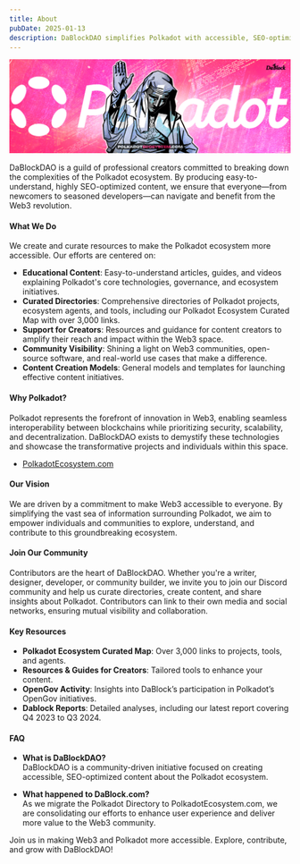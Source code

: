 ```yaml
---
title: About
pubDate: 2025-01-13
description: DaBlockDAO simplifies Polkadot with accessible, SEO-optimized content, spotlighting projects, initiatives, and communities driving Web3 innovation.
---
```


![Polkadot E](https://raw.githubusercontent.com/dablockdao/polkadot-ecosystem/refs/heads/main/dot-atlas/src/assets/dotbanner.png)

DaBlockDAO is a guild of professional creators committed to breaking down the complexities of the Polkadot ecosystem. By producing easy-to-understand, highly SEO-optimized content, we ensure that everyone—from newcomers to seasoned developers—can navigate and benefit from the Web3 revolution.

#### What We Do
We create and curate resources to make the Polkadot ecosystem more accessible. Our efforts are centered on:
- **Educational Content**: Easy-to-understand articles, guides, and videos explaining Polkadot's core technologies, governance, and ecosystem initiatives.
- **Curated Directories**: Comprehensive directories of Polkadot projects, ecosystem agents, and tools, including our Polkadot Ecosystem Curated Map with over 3,000 links.
- **Support for Creators**: Resources and guidance for content creators to amplify their reach and impact within the Web3 space.
- **Community Visibility**: Shining a light on Web3 communities, open-source software, and real-world use cases that make a difference.
- **Content Creation Models**: General models and templates for launching effective content initiatives.

#### Why Polkadot?
Polkadot represents the forefront of innovation in Web3, enabling seamless interoperability between blockchains while prioritizing security, scalability, and decentralization. DaBlockDAO exists to demystify these technologies and showcase the transformative projects and individuals within this space.

 -  <a href="https://polkadotecosystem.com">PolkadotEcosystem.com</a>

#### Our Vision
We are driven by a commitment to make Web3 accessible to everyone. By simplifying the vast sea of information surrounding Polkadot, we aim to empower individuals and communities to explore, understand, and contribute to this groundbreaking ecosystem.

#### Join Our Community
Contributors are the heart of DaBlockDAO. Whether you're a writer, designer, developer, or community builder, we invite you to join our Discord community and help us curate directories, create content, and share insights about Polkadot. Contributors can link to their own media and social networks, ensuring mutual visibility and collaboration.

#### Key Resources
- **Polkadot Ecosystem Curated Map**: Over 3,000 links to projects, tools, and agents.
- **Resources & Guides for Creators**: Tailored tools to enhance your content.
- **OpenGov Activity**: Insights into DaBlock’s participation in Polkadot’s OpenGov initiatives.
- **Dablock Reports**: Detailed analyses, including our latest report covering Q4 2023 to Q3 2024.

#### FAQ
- **What is DaBlockDAO?**  
  DaBlockDAO is a community-driven initiative focused on creating accessible, SEO-optimized content about the Polkadot ecosystem.

- **What happened to DaBlock.com?**  
  As we migrate the Polkadot Directory to PolkadotEcosystem.com, we are consolidating our efforts to enhance user experience and deliver more value to the Web3 community.

Join us in making Web3 and Polkadot more accessible. Explore, contribute, and grow with DaBlockDAO!
